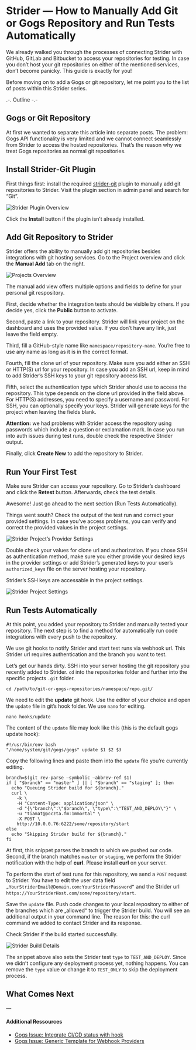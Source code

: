 # Strider — How to Manually Add Git or Gogs Repository and Run Tests Automatically

We already walked you through the processes of connecting Strider with GitHub, GitLab and Bitbucket to access your repositories for testing. In case you don’t host your git repositories on either of the mentioned services, don’t become panicky. This guide is exactly for you!

Before moving on to add a Gogs or git repository, let me point you to the list of posts within this Strider series.


.-.
Outline
-.- 


## Gogs or Git Repository
At first we wanted to separate this article into separate posts. The problem: Gogs API functionality is very limited and we cannot connect seamlessly from Strider to access the hosted repositories. That’s the reason why we treat Gogs repositories as normal git repositories.


## Install Strider-Git Plugin
First things first: install the required [strider-git]() plugin to manually add git repositories to Strider. Visit the plugin section in admin panel and search for “Git”.

![Strider Plugin Overview]()

Click the **Install** button if the plugin isn’t already installed.


## Add Git Repository to Strider
Strider offers the ability to manually add git repositories besides integrations with git hosting services. Go to the Project overview and click the **Manual Add** tab on the right.

![Projects Overview]()

The manual add view offers multiple options and fields to define for your personal git respository.

First, decide whether the integration tests should be visible by others. If you decide yes, click the **Public** button to activate.

Second, paste a link to your repository. Strider will link your project on the dashboard and uses the provided value. If you don’t have any link, just leave the field empty.

Third, fill a GitHub-style name like `namespace/repository-name`. You’re free to use any name as long as it is in the correct format.

Fourth, fill the clone url of your repository. Make sure you add either an SSH or HTTP(S) url for your repository. In case you add an SSH url, keep in mind to add Strider’s SSH keys to your git repository access list.

Fifth, select the authentication type which Strider should use to access the repository. This type depends on the clone url provided in the field above. For HTTP(S) addresses, you need to specify a username and password. For SSH, you can optionally specify your keys. Strider will generate keys for the project when leaving the fields blank.

**Attention:** we had problems with Strider access the repository using passwords which include a question or exclamation mark. In case you run into auth issues during test runs, double check the respective Strider output.

Finally, click **Create New** to add the repository to Strider.


## Run Your First Test
Make sure Strider can access your repository. Go to Strider’s dashboard and click the **Retest** button. Afterwards, check the test details.

Awesome! Just go ahead to the next section (Run Tests Automatically).

Things went south? Check the output of the test run and correct your provided settings. In case you’ve access problems, you can verify and correct the provided values in the project settings.

![Strider Project’s Provider Settings]()

Double check your values for clone url and authorization. If you chose SSH as authentication method, make sure you either provide your desired keys in the provider settings or add Strider’s generated keys to your user’s `authorized_keys` file on the server hosting your repository.

Strider’s SSH keys are accessable in the project settings.

![Strider Project Settings]()


## Run Tests Automatically
At this point, you added your repository to Strider and manually tested your repository. The next step is to find a method for automatically run code integrations with every push to the repository.

We use git hooks to notify Strider and start test runs via webhook url. This Strider url requires authentication and the branch you want to test.

Let’s get our hands dirty. SSH into your server hosting the git repository you recently added to Strider. `cd` into the repositories folder and further into the specific projects `.git` folder.

	cd /path/to/git-or-gogs-repositories/namespace/repo.git/

We need to edit the **update** git hook. Use the editor of your choice and open the `update` file in git’s hook folder. We use `nano` for editing.

	nano hooks/update

The content of the `update` file may look like this (this is the default gogs update hook):

	#!/usr/bin/env bash
	"/home/system/git/gogs/gogs" update $1 $2 $3

Copy the following lines and paste them into the `update` file you’re currently editing.

```
branch=$(git rev-parse —symbolic —abbrev-ref $1)
if [ "$branch" == "master" ] || [ "$branch" == "staging" ]; then
  echo "Queuing Strider build for ${branch}."
  curl \
    -k \
    -H "Content-Type: application/json" \
    -d "{\"branch\":\"$branch\", \"type\":\"TEST_AND_DEPLOY\"}" \
    -u "tiamat@poczta.fm:1mmortal" \
    -X POST \
    http://10.0.0.76:6222/some/repository/start
else
  echo "Skipping Strider build for ${branch}."
fi
```

At first, this snippet parses the branch to which we pushed our code. Second, if the branch matches `master` or `staging`, we perform the Strider notification with the help of **curl**. Please install **curl** on your server.

To perform the start of test runs for this repository, we send a `POST` request to Strider. You have to edit the user data field `„YourStriderEmail@Domain.com:YourStriderPassword“` and the Strider url `https://YourStriderHost.com/some/repository/start`.

Save the `update` file. Push code changes to your local repository to either of the branches which are „allowed“ to trigger the Strider build. You will see an additional output in your command line. The reason for this: the curl command we added to contact Strider and its response.

Check Strider if the build started successfully.

![Strider Build Details]()

The snippet above also sets the Strider test `type` to `TEST_AND_DEPLOY`. Since we didn’t configure any deployment process yet, nothing happens. You can remove the `type` value or change it to `TEST_ONLY` to skip the deployment process.


## What Comes Next



— 

#### Additional Ressources

- [Gogs Issue: Integrate CI/CD status with hook](https://github.com/gogits/gogs/issues/813)
- [Gogs Issue: Generic Template for Webhook Providers](https://github.com/gogits/gogs/issues/793)

